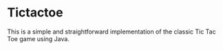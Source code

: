 # Tictactoe
This is a simple and straightforward implementation of the classic Tic Tac Toe game using Java.

